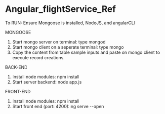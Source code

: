 # Angular_flightService_Ref

To RUN:
  Ensure Mongoose is installed, NodeJS, and angularCLI
  
  MONGOOSE
1. Start mongo server on terminal: type mongod
2. Start mongo client on a seperate terminal: type mongo
3. Copy the content from table sample inputs and paste on mongo client to execute record creations.

  BACK-END
1. Install node modules: npm install
2. Start server backend: node app.js

  FRONT-END
1. Install node modules: npm install
2. Start front end (port: 4200): ng serve --open
